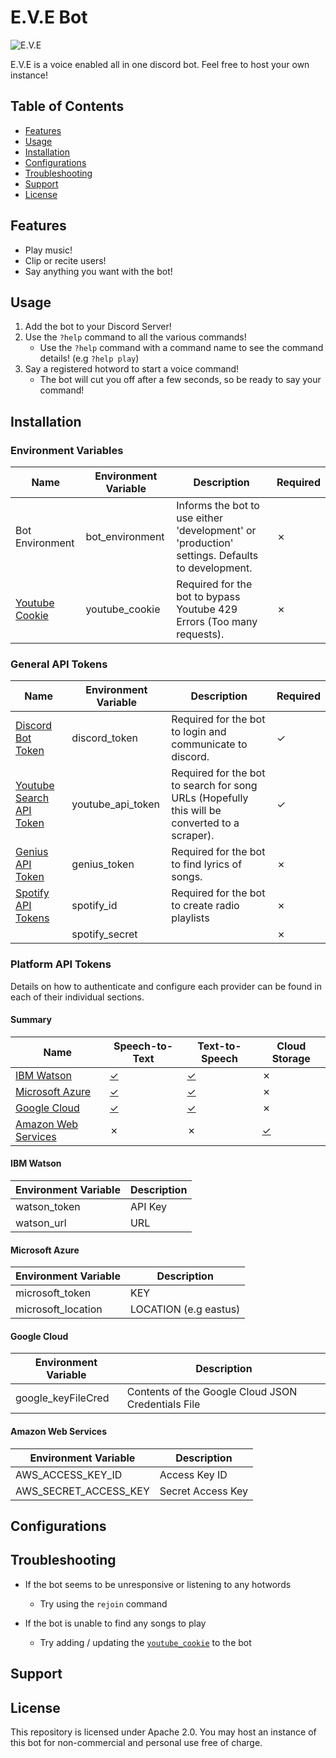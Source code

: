 # E.V.E Bot

![E.V.E](https://ih1.redbubble.net/image.646644893.4779/st,small,507x507-pad,600x600,f8f8f8.u1.jpg)

E.V.E is a voice enabled all in one discord bot.  Feel free to host your own instance!

## Table of Contents

- [Features](#features)
- [Usage](#usage)
- [Installation](#installation)
- [Configurations](#configurations)
- [Troubleshooting](#troubleshooting)
- [Support](#support)
- [License](#license)

## Features

- Play music!
- Clip or recite users!
- Say anything you want with the bot!

## Usage

1. Add the bot to your Discord Server! 
2. Use the `?help` command to all the various commands!
    - Use the `?help` command with a command name to see the command details! (e.g `?help play`)
3. Say a registered hotword to start a voice command!
    - The bot will cut you off after a few seconds, so be ready to say your command!

## Installation

### Environment Variables

| Name                                                                       | Environment Variable | Description                                                                                    | Required |
|----------------------------------------------------------------------------|----------------------|------------------------------------------------------------------------------------------------|----------|
| Bot Environment                                                            | bot_environment      | Informs the bot to use either 'development' or 'production' settings. Defaults to development. | ✗        |
| [Youtube Cookie](https://github.com/fent/node-ytdl-core/issues/635)        | youtube_cookie       | Required for the bot to bypass Youtube 429 Errors (Too many requests).                         | ✗        |

### General API Tokens

| Name                                                                       | Environment Variable | Description                                                                                    | Required |
|----------------------------------------------------------------------------|----------------------|------------------------------------------------------------------------------------------------|----------|
| [Discord Bot Token](https://discord.com/developers/applications)           | discord_token        | Required for the bot to login and communicate to discord.                                      | ✓        |
| [Youtube Search API Token](https://developers.google.com/youtube/v3)       | youtube_api_token    | Required for the bot to search for song URLs  (Hopefully this will be converted to a scraper). | ✓        |
| [Genius API Token](https://docs.genius.com/)                               | genius_token         | Required for the bot to find lyrics of songs.                                                  | ✗        |
| [Spotify API Tokens](https://developer.spotify.com/documentation/web-api/) | spotify_id           | Required for the bot to create radio playlists                                                 | ✗        |
|                                                                            | spotify_secret       |                                                                                                | ✗        |

### Platform API Tokens

Details on how to authenticate and configure each provider can be found in each of their individual sections.

#### Summary

| Name                                        | Speech-to-Text                                                                     | Text-to-Speech                                                                     | Cloud Storage                                                    |
|---------------------------------------------|------------------------------------------------------------------------------------|------------------------------------------------------------------------------------|------------------------------------------------------------|
| [IBM Watson](#ibm-watson)                   | [✓](https://www.ibm.com/cloud/watson-speech-to-text)                               | [✓](https://www.ibm.com/cloud/watson-text-to-speech)                               | ✗                                                          |
| [Microsoft Azure](#microsoft-azure)         | [✓](https://azure.microsoft.com/en-us/services/cognitive-services/speech-to-text/) | [✓](https://azure.microsoft.com/en-us/services/cognitive-services/text-to-speech/) | ✗                                                          |
| [Google Cloud](#google-cloud)               | [✓](https://cloud.google.com/speech-to-text)                                       | [✓](https://cloud.google.com/text-to-speech)                                       | ✗                                                          |
| [Amazon Web Services](#amazon-web-services) | ✗                                                                                  | ✗                                                                                  | [✓](https://aws.amazon.com/dynamodb/?nc2=h_ql_prod_db_ddb) |

#### IBM Watson

| Environment Variable | Description |
|----------------------|-------------|
| watson_token         | API Key     |
| watson_url           | URL         |

#### Microsoft Azure

| Environment Variable | Description           |
|----------------------|-----------------------|
| microsoft_token      | KEY                   |
| microsoft_location   | LOCATION (e.g eastus) |

#### Google Cloud

| Environment Variable | Description                                        |
|----------------------|----------------------------------------------------|
| google_keyFileCred   | Contents of the Google Cloud JSON Credentials File |

#### Amazon Web Services

| Environment Variable  | Description       |
|-----------------------|-------------------|
| AWS_ACCESS_KEY_ID     | Access Key ID     |
| AWS_SECRET_ACCESS_KEY | Secret Access Key |

## Configurations

## Troubleshooting

- If the bot seems to be unresponsive or listening to any hotwords
    - Try using the `rejoin` command
    
- If the bot is unable to find any songs to play
    - Try adding / updating the [`youtube_cookie`](#environment-variables) to the bot

## Support

## License

This repository is licensed under Apache 2.0.  You may host an instance of this bot for non-commercial and personal use free of charge.

